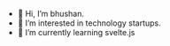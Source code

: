 - 👋 Hi, I’m bhushan.
- 👀 I’m interested in technology startups.
- 🌱 I’m currently learning svelte.js

<!---
bhushanpipare/bhushanpipare is a ✨ special ✨ repository because its `README.md` (this file) appears on your GitHub profile.
You can click the Preview link to take a look at your changes.
--->
